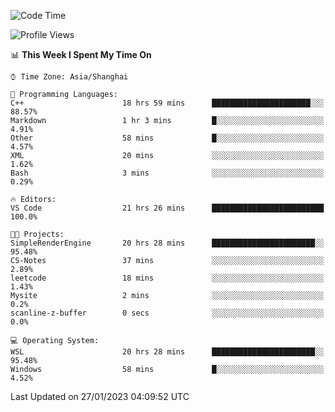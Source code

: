 <!--START_SECTION:waka-->
![Code Time](http://img.shields.io/badge/Code%20Time-619%20hrs%2044%20mins-blue)

![Profile Views](http://img.shields.io/badge/Profile%20Views-0-blue)

📊 **This Week I Spent My Time On** 

```text
⌚︎ Time Zone: Asia/Shanghai

💬 Programming Languages: 
C++                      18 hrs 59 mins      ██████████████████████░░░   88.57% 
Markdown                 1 hr 3 mins         █░░░░░░░░░░░░░░░░░░░░░░░░   4.91% 
Other                    58 mins             █░░░░░░░░░░░░░░░░░░░░░░░░   4.57% 
XML                      20 mins             ░░░░░░░░░░░░░░░░░░░░░░░░░   1.62% 
Bash                     3 mins              ░░░░░░░░░░░░░░░░░░░░░░░░░   0.29%

🔥 Editors: 
VS Code                  21 hrs 26 mins      █████████████████████████   100.0%

🐱‍💻 Projects: 
SimpleRenderEngine       20 hrs 28 mins      ███████████████████████░░   95.48% 
CS-Notes                 37 mins             ░░░░░░░░░░░░░░░░░░░░░░░░░   2.89% 
leetcode                 18 mins             ░░░░░░░░░░░░░░░░░░░░░░░░░   1.43% 
Mysite                   2 mins              ░░░░░░░░░░░░░░░░░░░░░░░░░   0.2% 
scanline-z-buffer        0 secs              ░░░░░░░░░░░░░░░░░░░░░░░░░   0.0%

💻 Operating System: 
WSL                      20 hrs 28 mins      ███████████████████████░░   95.48% 
Windows                  58 mins             █░░░░░░░░░░░░░░░░░░░░░░░░   4.52%

```


 Last Updated on 27/01/2023 04:09:52 UTC
<!--END_SECTION:waka-->